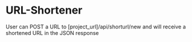 # URL-Shortener
User can POST a URL to [project_url]/api/shorturl/new and will receive a shortened URL in the JSON response
